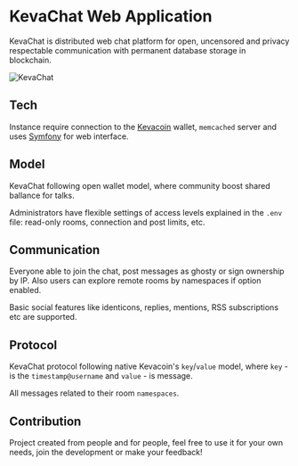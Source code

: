 # KevaChat Web Application

KevaChat is distributed web chat platform for open, uncensored and privacy respectable communication with permanent database storage in blockchain.

![KevaChat](https://github.com/kevachat/webapp/assets/108541346/747d4000-7bc3-401b-a190-8e46719c61ae)

## Tech

Instance require connection to the [Kevacoin](https://github.com/kevacoin-project/) wallet, `memcached` server and uses [Symfony](https://github.com/symfony/symfony) for web interface.

## Model

KevaChat following open wallet model, where community boost shared ballance for talks.

Administrators have flexible settings of access levels explained in the `.env` file: read-only rooms, connection and post limits, etc.

## Communication

Everyone able to join the chat, post messages as ghosty or sign ownership by IP. Also users can explore remote rooms by namespaces if option enabled.

Basic social features like identicons, replies, mentions, RSS subscriptions etc are supported.

## Protocol

KevaChat protocol following native Kevacoin's `key`/`value` model, where `key` - is the `timestamp@username` and `value` - is message.

All messages related to their room `namespaces`.

## Contribution

Project created from people and for people, feel free to use it for your own needs, join the development or make your feedback!
